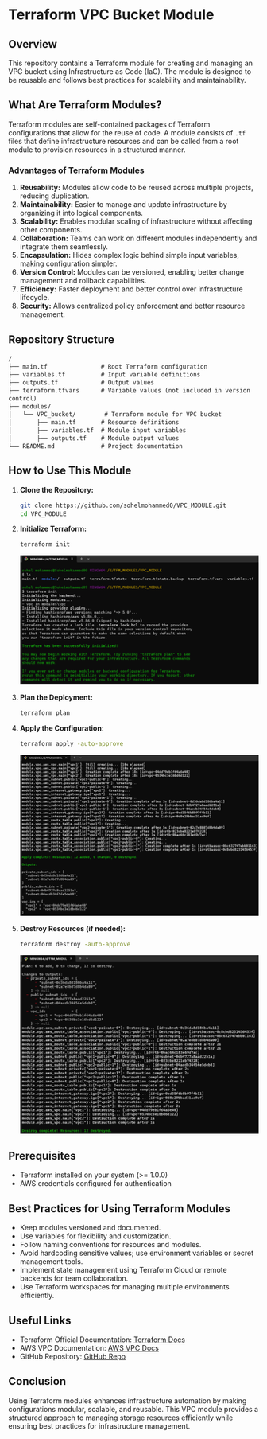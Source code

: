 # Terraform VPC Bucket Module

## Overview
This repository contains a Terraform module for creating and managing an VPC bucket using Infrastructure as Code (IaC). The module is designed to be reusable and follows best practices for scalability and maintainability.

## What Are Terraform Modules?
Terraform modules are self-contained packages of Terraform configurations that allow for the reuse of code. A module consists of `.tf` files that define infrastructure resources and can be called from a root module to provision resources in a structured manner.

### Advantages of Terraform Modules
1. **Reusability:** Modules allow code to be reused across multiple projects, reducing duplication.
2. **Maintainability:** Easier to manage and update infrastructure by organizing it into logical components.
3. **Scalability:** Enables modular scaling of infrastructure without affecting other components.
4. **Collaboration:** Teams can work on different modules independently and integrate them seamlessly.
5. **Encapsulation:** Hides complex logic behind simple input variables, making configuration simpler.
6. **Version Control:** Modules can be versioned, enabling better change management and rollback capabilities.
7. **Efficiency:** Faster deployment and better control over infrastructure lifecycle.
8. **Security:** Allows centralized policy enforcement and better resource management.

## Repository Structure
```
/
├── main.tf               # Root Terraform configuration
├── variables.tf          # Input variable definitions
├── outputs.tf            # Output values
├── terraform.tfvars      # Variable values (not included in version control)
├── modules/
│   └── VPC_bucket/        # Terraform module for VPC bucket
│       ├── main.tf       # Resource definitions
│       ├── variables.tf  # Module input variables
│       ├── outputs.tf    # Module output values
└── README.md             # Project documentation
```

## How to Use This Module
1. **Clone the Repository:**
   ```sh
   git clone https://github.com/sohelmohammed0/VPC_MODULE.git
   cd VPC_MODULE
   ```
2. **Initialize Terraform:**
   ```sh
   terraform init
   ```

   ![Initialize terraform](./iamges/lsinit.png)


3. **Plan the Deployment:**
   ```sh
   terraform plan
   ```
4. **Apply the Configuration:**
   ```sh
   terraform apply -auto-approve
   ```

   ![Apply the configuration](./iamges/applyop.png)

5. **Destroy Resources (if needed):**
   ```sh
   terraform destroy -auto-approve
   ```

   ![Destroy Resources (if needed):](./iamges/destroyop.png)

## Prerequisites
- Terraform installed on your system (>= 1.0.0)
- AWS credentials configured for authentication

## Best Practices for Using Terraform Modules
- Keep modules versioned and documented.
- Use variables for flexibility and customization.
- Follow naming conventions for resources and modules.
- Avoid hardcoding sensitive values; use environment variables or secret management tools.
- Implement state management using Terraform Cloud or remote backends for team collaboration.
- Use Terraform workspaces for managing multiple environments efficiently.

## Useful Links
- Terraform Official Documentation: [Terraform Docs](https://developer.hashicorp.com/terraform/docs)
- AWS VPC Documentation: [AWS VPC Docs](https://docs.aws.amazon.com/vpc/)
- GitHub Repository: [GitHub Repo](https://github.com/sohelmohammed0/VPC_MODULE.git)

## Conclusion
Using Terraform modules enhances infrastructure automation by making configurations modular, scalable, and reusable. This VPC module provides a structured approach to managing storage resources efficiently while ensuring best practices for infrastructure management.

